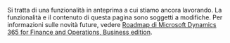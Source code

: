 Si tratta di una funzionalità in anteprima a cui stiamo ancora lavorando. La funzionalità e il contenuto di questa pagina sono soggetti a modifiche. Per informazioni sulle novità future, vedere [Roadmap di Microsoft Dynamics 365 for Finance and Operations, Business edition](https://go.microsoft.com/fwlink/?linkid=842139).
